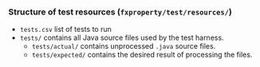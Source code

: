 ### Structure of test resources (`fxproperty/test/resources/`)
* `tests.csv` list of tests to run
* `tests/` contains all Java source files used by the test harness.
  * `tests/actual/` contains unprocessed `.java` source files.
  * `tests/expected/` contains the desired result of processing the files.
